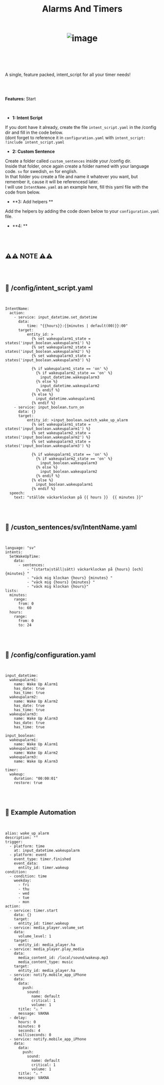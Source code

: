 
<h1 align="center">
<br>

Alarms And Timers<br>
<br>

![image](https://github.com/pungkula1337anka/Voice-Stuff/assets/105579081/b034fb2d-28a3-4564-aa55-ad5ed24a4d99)


</h1><br>
<br><br>

A single, feature packed, intent_script for all your timer needs! <br>

<br><br>

__Features:__
Start

<br>


- **1: Intent Script** <br>

If you dont have it already, create the file `intent_script.yaml` in the /config dir and fill in the code below.<br>
(dont forget to reference it in `configuration.yaml` with `intent_script: !include intent_script.yaml`<br> 

- **2: Custom Sentence** <br>

Create a folder called `custom_sentences` inside your /config dir.<br>
Inside that folder, once again create a folder named with your language code. `sv` for swedish, `en` for english.<br>
In that folder you create a file and name it whatever you want, but remember it, cause it will be referencesd later.<br>
I will use `IntentName.yaml` as an example here, fill this yaml file with the code from below. <br>


- **3: Add helpers ** <br>

Add the helpers by adding the code down below to your `configuration.yaml` file. 

- **4: ** <br>



<br><br>



## **⚠️⚠️ NOTE ⚠️⚠️** <br><br><br>





## 🦆 /config/intent_script.yaml <br>


<br>


```
IntentName:
  action:
    - service: input_datetime.set_datetime
      data:
          time: "{{hours}}:{{minutes | default(00)}}:00"
      target:
          entity_id: >
            {% set wakeupalarm1_state = states('input_boolean.wakeupalarm1') %}
            {% set wakeupalarm2_state = states('input_boolean.wakeupalarm2') %}
            {% set wakeupalarm3_state = states('input_boolean.wakeupalarm3') %}

            {% if wakeupalarm1_state == 'on' %}
              {% if wakeupalarm2_state == 'on' %}
                input_datetime.wakeupalarm3
              {% else %}
                input_datetime.wakeupalarm2
              {% endif %}
            {% else %}
              input_datetime.wakeupalarm1
            {% endif %} 
    - service: input_boolean.turn_on
      data: {}
      target:
          entity_id: >input_boolean.switch_wake_up_alarm
            {% set wakeupalarm1_state = states('input_boolean.wakeupalarm1') %}
            {% set wakeupalarm2_state = states('input_boolean.wakeupalarm2') %}
            {% set wakeupalarm3_state = states('input_boolean.wakeupalarm3') %}

            {% if wakeupalarm1_state == 'on' %}
              {% if wakeupalarm2_state == 'on' %}
                input_boolean.wakeupalarm3
              {% else %}
                input_boolean.wakeupalarm2
              {% endif %}
            {% else %}
              input_boolean.wakeupalarm1
            {% endif %} 
  speech:
    text: "ställde väckarklockan på {{ hours }}  {{ minutes }}"     
```

<br><br>


## 🦆 /custon_sentences/sv/IntentName.yaml <br>


<br>

```
language: "sv"
intents:
  SetWakeUpTime:
    data:
      - sentences:
          - "(starta|ställ|sätt) väckarklockan på {hours} [och] {minutes} "          
          - "väck mig klockan {hours} {minutes} "    
          - "väck mig {hours} {minutes} "       
          - "väck mig klockan {hours}"    
lists:
  minutes:
    range:
      from: 0
      to: 60
  hours:
    range:
      from: 0
      to: 24
```

<br><br>


## 🦆 /config/configuration.yaml <br>


<br>


```
input_datetime:
  wakeupalarm1:
    name: Wake Up Alarm1
    has_date: true
    has_time: true
  wakeupalarm2:
    name: Wake Up Alarm2
    has_date: true
    has_time: true
  wakeupalarm3:
    name: Wake Up Alarm3
    has_date: true
    has_time: true

input_boolean:
  wakeupalarm1:
    name: Wake Up Alarm1
  wakeupalarm2:
    name: Wake Up Alarm2
  wakeupalarm3:
    name: Wake Up Alarm3

timer:
  wakeup:
    duration: "00:00:01"
    restore: true
```

<br><br>


## 🦆 Example Automation <br>


<br>


```
alias: wake_up_alarm
description: ""
trigger:
  - platform: time
    at: input_datetime.wakeupalarm
  - platform: event
    event_type: timer.finished
    event_data:
      entity_id: timer.wakeup    
condition:
  - condition: time
    weekday:
      - fri
      - thu
      - wed
      - tue
      - mon
action:
  - service: timer.start
    data: {}
    target:
      entity_id: timer.wakeup
  - service: media_player.volume_set
    data:
      volume_level: 1
    target:
      entity_id: media_player.ha
  - service: media_player.play_media
    data:
      media_content_id: /local/sound/wakeup.mp3
      media_content_type: music
    target:
      entity_id: media_player.ha
  - service: notify.mobile_app_iPhone
    data:
      data:
        push:
          sound:
            name: default
            critical: 1
            volume: 1
      title: "⚠️ "
      message: VAKNA
  - delay:
      hours: 0
      minutes: 0
      seconds: 4
      milliseconds: 0
  - service: notify.mobile_app_iPhone
    data:
      data:
        push:
          sound:
            name: default
            critical: 1
            volume: 1
      title: "⚠️ "
      message: VAKNA
```

<br><br>
